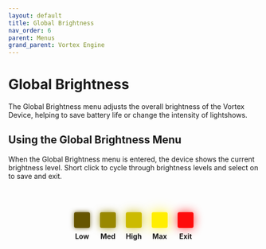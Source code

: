 ```yaml
---
layout: default
title: Global Brightness
nav_order: 6
parent: Menus
grand_parent: Vortex Engine
---
```


<style>
  .brightness-container {
    display: flex;
    justify-content: center;
    align-items: center;
    gap: 20px; /* Adds space between each brightness option */
    margin-bottom: 16px;
    margin-top: 64px;
  }

  .brightness-box {
    width: 32px;
    height: 32px;
    border-radius: 4px;
    display: inline-block;
    box-shadow: 0 0 20px rgba(0, 0, 0, 0.8);
  }

  .yellow-1 {
    background-color: #665500;
    box-shadow: 0 0 10px rgba(102, 85, 0, 0.8);
  }

  .yellow-2 {
    background-color: #998800;
    box-shadow: 0 0 15px rgba(153, 136, 0, 0.8);
  }

  .yellow-3 {
    background-color: #ccbb00;
    box-shadow: 0 0 20px rgba(204, 187, 0, 0.8);
  }

  .yellow-4 {
    background-color: #ffee00;
    box-shadow: 0 0 25px rgba(255, 238, 0, 0.8);
  }

  .red-blink {
    background-color: #ff0000;
    box-shadow: 0 0 20px rgba(255, 0, 0, 0.8);
    animation: blink 1s infinite;
  }

  @keyframes blink {
    50% { opacity: 0; }
  }

  .brightness-label {
    text-align: center;
    margin-top: 8px;
  }
</style>

# Global Brightness

The Global Brightness menu adjusts the overall brightness of the Vortex Device, helping to save battery life or change the intensity of lightshows.

## Using the Global Brightness Menu

When the Global Brightness menu is entered, the device shows the current brightness level. Short click to cycle through brightness levels and select on to save and exit.


<div class="brightness-container">
  <div>
    <div class="brightness-box yellow-1"></div>
    <div class="brightness-label"><strong>Low</strong></div>
  </div>
  <div>
    <div class="brightness-box yellow-2"></div>
    <div class="brightness-label"><strong>Med</strong></div>
  </div>
  <div>
    <div class="brightness-box yellow-3"></div>
    <div class="brightness-label"><strong>High</strong></div>
  </div>
  <div>
    <div class="brightness-box yellow-4"></div>
    <div class="brightness-label"><strong>Max</strong></div>
  </div>
  <div>
    <div class="brightness-box red-blink"></div>
    <div class="brightness-label"><strong>Exit</strong></div>
  </div>
</div>
